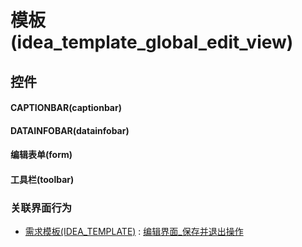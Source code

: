 # 模板(idea_template_global_edit_view)  <!-- {docsify-ignore-all} -->



## 控件
#### CAPTIONBAR(captionbar)
#### DATAINFOBAR(datainfobar)
#### 编辑表单(form)
#### 工具栏(toolbar)


### 关联界面行为
  * [需求模板(IDEA_TEMPLATE)](module/ProdMgmt/idea_template) : [编辑界面_保存并退出操作](module/ProdMgmt/idea_template#界面行为)

<script>
 const { createApp } = Vue
  createApp({
    data() {
      return {

      }
    }
  }).use(ElementPlus).mount('#app')
</script>
